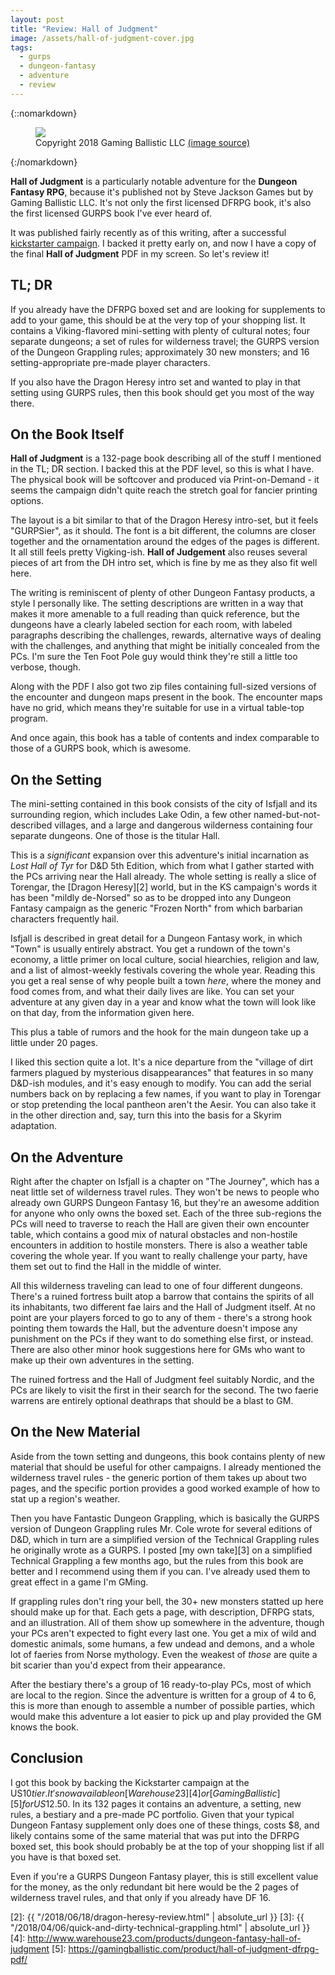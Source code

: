 ```yaml
---
layout: post
title: "Review: Hall of Judgment"
image: /assets/hall-of-judgment-cover.jpg
tags:
  - gurps
  - dungeon-fantasy
  - adventure
  - review
---
```


{::nomarkdown}
<figure class="center">
  <img src="{{ "/assets/hall-of-judgment-cover.jpg" | absolute_url }}"/>
  <figcaption>
    Copyright 2018 Gaming Ballistic LLC
    <a href="http://www.warehouse23.com/products/dungeon-fantasy-hall-of-judgment">
      (image source)
    </a>
  </figcaption>
</figure>
{:/nomarkdown}

**Hall of Judgment** is a particularly notable adventure for the **Dungeon
Fantasy RPG**, because it's published not by Steve Jackson Games but by Gaming
Ballistic LLC. It's not only the first licensed DFRPG book, it's also the first
licensed GURPS book I've ever heard of.

It was published fairly recently as of this writing, after a successful
[kickstarter campaign][1]. I backed it pretty early on, and now I have a copy of
the final **Hall of Judgment** PDF in my screen. So let's review it!

## TL; DR

If you already have the DFRPG boxed set and are looking for supplements to add
to your game, this should be at the very top of your shopping list. It contains
a Viking-flavored mini-setting with plenty of cultural notes; four separate
dungeons; a set of rules for wilderness travel; the GURPS version of the Dungeon
Grappling rules; approximately 30 new monsters; and 16 setting-appropriate
pre-made player characters.

If you also have the Dragon Heresy intro set and wanted to play in that setting
using GURPS rules, then this book should get you most of the way there.

## On the Book Itself

**Hall of Judgment** is a 132-page book describing all of the stuff I mentioned
in the TL; DR section. I backed this at the PDF level, so this is what I
have. The physical book will be softcover and produced via Print-on-Demand - it
seems the campaign didn't quite reach the stretch goal for fancier printing
options.

The layout is a bit similar to that of the Dragon Heresy intro-set, but it feels
"GURPSier", as it should. The font is a bit different, the columns are closer
together and the ornamentation around the edges of the pages is different. It
all still feels pretty Vigking-ish. **Hall of Judgement** also reuses several
pieces of art from the DH intro set, which is fine by me as they also fit well
here.

The writing is reminiscent of plenty of other Dungeon Fantasy products, a style
I personally like. The setting descriptions are written in a way that makes it
more amenable to a full reading than quick reference, but the dungeons have a
clearly labeled section for each room, with labeled paragraphs describing the
challenges, rewards, alternative ways of dealing with the challenges, and
anything that might be initially concealed from the PCs. I'm sure the Ten Foot
Pole guy would think they're still a little too verbose, though.

Along with the PDF I also got two zip files containing full-sized versions of
the encounter and dungeon maps present in the book. The encounter maps have no
grid, which means they're suitable for use in a virtual table-top program.

And once again, this book has a table of contents and index comparable to those
of a GURPS book, which is awesome.

## On the Setting

The mini-setting contained in this book consists of the city of Isfjall and its
surrounding region, which includes Lake Odin, a few other
named-but-not-described villages, and a large and dangerous wilderness
containing four separate dungeons. One of those is the titular Hall.

This is a _significant_ expansion over this adventure's initial incarnation as
_Lost Hall of Tyr_ for D&D 5th Edition, which from what I gather started with
the PCs arriving near the Hall already. The whole setting is really a slice of
Torengar, the [Dragon Heresy][2] world, but in the KS campaign's words it has
been "mildly de-Norsed" so as to be dropped into any Dungeon Fantasy campaign as
the generic "Frozen North" from which barbarian characters frequently hail.

Isfjall is described in great detail for a Dungeon Fantasy work, in which "Town"
is usually entirely abstract. You get a rundown of the town's economy, a little
primer on local culture, social hiearchies, religion and law, and a list of
almost-weekly festivals covering the whole year. Reading this you get a real
sense of why people built a town _here_, where the money and food comes from,
and what their daily lives are like. You can set your adventure at any given day
in a year and know what the town will look like on that day, from the
information given here.

This plus a table of rumors and the hook for the main dungeon take up a little
under 20 pages.

I liked this section quite a lot. It's a nice departure from the "village of
dirt farmers plagued by mysterious disappearances" that features in so many
D&D-ish modules, and it's easy enough to modify. You can add the serial numbers
back on by replacing a few names, if you want to play in Torengar or stop
pretending the local pantheon aren't the Aesir. You can also take it in the
other direction and, say, turn this into the basis for a Skyrim adaptation.

## On the Adventure

Right after the chapter on Isfjall is a chapter on "The Journey", which has a
neat little set of wilderness travel rules. They won't be news to people who
already own GURPS Dungeon Fantasy 16, but they're an awesome addition for anyone
who only owns the boxed set. Each of the three sub-regions the PCs will need to
traverse to reach the Hall are given their own encounter table, which contains a
good mix of natural obstacles and non-hostile encounters in addition to hostile
monsters. There is also a weather table covering the whole year. If you want to
really challenge your party, have them set out to find the Hall in the middle of
winter.

All this wilderness traveling can lead to one of four different
dungeons. There's a ruined fortress built atop a barrow that contains the
spirits of all its inhabitants, two different fae lairs and the Hall of Judgment
itself. At no point are your players forced to go to any of them - there's a
strong hook pointing them towards the Hall, but the adventure doesn't impose any
punishment on the PCs if they want to do something else first, or instead. There
are also other minor hook suggestions here for GMs who want to make up their own
adventures in the setting.

The ruined fortress and the Hall of Judgment feel suitably Nordic, and the PCs
are likely to visit the first in their search for the second. The two faerie
warrens are entirely optional deathraps that should be a blast to GM.

## On the New Material

Aside from the town setting and dungeons, this book contains plenty of new
material that should be useful for other campaigns. I already mentioned the
wilderness travel rules - the generic portion of them takes up about two pages,
and the specific portion provides a good worked example of how to stat up a
region's weather.

Then you have Fantastic Dungeon Grappling, which is basically the GURPS version
of Dungeon Grappling rules Mr. Cole wrote for several editions of D&D, which in
turn are a simplified version of the Technical Grappling rules he originally
wrote as a GURPS. I posted [my own take][3] on a simplified Technical Grappling
a few months ago, but the rules from this book are better and I recommend using
them if you can. I've already used them to great effect in a game I'm GMing.

If grappling rules don't ring your bell, the 30+ new monsters statted up here
should make up for that. Each gets a page, with description, DFRPG stats, and an
illustration. All of them show up somewhere in the adventure, though your PCs
aren't expected to fight every last one. You get a mix of wild and domestic
animals, some humans, a few undead and demons, and a whole lot of faeries from
Norse mythology. Even the weakest of _those_ are quite a bit scarier than you'd
expect from their appearance.

After the bestiary there's a group of 16 ready-to-play PCs, most of which are
local to the region. Since the adventure is written for a group of 4 to 6, this
is more than enough to assemble a number of possible parties, which would make
this adventure a lot easier to pick up and play provided the GM knows the book.

## Conclusion

I got this book by backing the Kickstarter campaign at the US$10 tier. It's now
available on [Warehouse 23][4] or [Gaming Ballistic][5] for US$12.50. In its 132
pages it contains an adventure, a setting, new rules, a bestiary and a pre-made
PC portfolio. Given that your typical Dungeon Fantasy supplement only does one
of these things, costs $8, and likely contains some of the same material that
was put into the DFRPG boxed set, this book should probably be at the top of
your shopping list if all you have is that boxed set.

Even if you're a GURPS Dungeon Fantasy player, this is still excellent value for
the money, as the only redundant bit here would be the 2 pages of wilderness
travel rules, and that only if you already have DF 16.


[1]: https://www.kickstarter.com/projects/2101297466/hall-of-judgment-a-dungeon-fantasy-rpg-supplement
[2]: {{ "/2018/06/18/dragon-heresy-review.html" | absolute_url }}
[3]: {{ "/2018/04/06/quick-and-dirty-technical-grappling.html" | absolute_url }}
[4]: http://www.warehouse23.com/products/dungeon-fantasy-hall-of-judgment
[5]: https://gamingballistic.com/product/hall-of-judgment-dfrpg-pdf/
